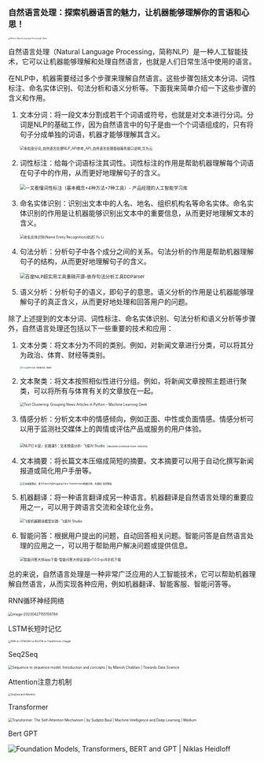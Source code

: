### 自然语言处理：探索机器语言的魅力，让机器能够理解你的言语和心思！

<img src="imgs/Balto-Natural-Language-Processing-How-Machines-Are-Getting-Better-at-Human-Language.jpg" alt="What Is Natural Language Processing? | Balto" style="zoom: 25%;" />

自然语言处理（Natural Language Processing，简称NLP）是一种人工智能技术，它可以让机器能够理解和处理自然语言，也就是人们日常生活中使用的语言。

在NLP中，机器需要经过多个步骤来理解自然语言。这些步骤包括文本分词、词性标注、命名实体识别、句法分析和语义分析等。下面我来简单介绍一下这些步骤的含义和作用。

1.  文本分词：将一段文本分割成若干个词语或符号，也就是对文本进行分词。分词是NLP的基础工作，因为自然语言中的句子是由一个个词语组成的，只有将句子分成单独的词语，机器才能够理解其含义。

    <img src="imgs/zh-cn_image_0217021426.png" alt="多粒度分词_自然语言处理NLP_API参考_API_自然语言处理基础服务接口说明_华为云" style="zoom: 50%;" />

2.  词性标注：给每个词语标注其词性。词性标注的作用是帮助机器理解每个词语在句子中的作用，从而更好地理解句子的含义。

    <img src="imgs/d98d1-2019-07-17-anli-1.png" alt="一文看懂词性标注（基本概念+4种方法+7种工具）- 产品经理的人工智能学习库" style="zoom: 67%;" />

3.  命名实体识别：识别出文本中的人名、地名、组织机构名等命名实体。命名实体识别的作用是让机器能够识别出文本中的重要信息，从而更好地理解文本的含义。

    <img src="imgs/BIO.jpg" alt="命名实体识别(Name Entity Recognition)综述| Yu Li" style="zoom: 50%;" />

4.  句法分析：分析句子中各个成分之间的关系。句法分析的作用是帮助机器理解句子的结构，从而更好地理解句子的含义。

    <img src="imgs/54F771E208BD46DFBA64B5EF5C0A82A6.png" alt="百度NLP超实用工具重磅开源-依存句法分析工具DDParser" style="zoom:67%;" />

5.  语义分析：分析句子的语义，即句子的意思。语义分析的作用是让机器能够理解句子的真正含义，从而更好地处理和回答用户的问题。

除了上述提到的文本分词、词性标注、命名实体识别、句法分析和语义分析等步骤外，自然语言处理还包括以下一些重要的技术和应用：

1.  文本分类：将文本分为不同的类别。例如，对新闻文章进行分类，可以将其分为政治、体育、财经等类别。

    <img src="imgs/image2018-9-11_15-38-5.png" alt="1.什么是文本分类- 翡翠嫩白菜- 博客园" style="zoom: 25%;" />

2.  文本聚类：将文本按照相似性进行分组。例如，将新闻文章按照主题进行聚类，可以将所有与体育有关的文章放在一起。

    <img src="imgs/image-5.png" alt="Text Clustering: Grouping News Articles in Python – Machine Learning Geek" style="zoom: 50%;" />

3.  情感分析：分析文本中的情感倾向，例如正面、中性或负面情感。情感分析可以用于监测社交媒体上的舆情或评估产品或服务的用户体验。

    <img src="imgs/b630901b397e4e7a8e78ab1d306dfa1fc070d91015a64ef0b8d590aaa8cfde14.png" alt="NLP打卡营』实践课5：文本情感分析- 飞桨AI Studio" style="zoom:50%;" />

    <img src="imgs/601506c4aa4030a808ee8505b3f558ef121903.png" alt="细粒度情感分析在到餐场景中的应用- 美团技术团队" style="zoom: 25%;" />

4.  文本摘要：将长篇文本压缩成简短的摘要。文本摘要可以用于自动化撰写新闻报道或简化用户手册等。

    <img src="imgs/1673414077-8762c30bc672323c8fa4832577899fb5.png" alt="文本摘要简述，基于Pytorch和Hugging Face Transformers构建示例，有源码| 美熙智能" style="zoom: 33%;" />

5.  机器翻译：将一种语言翻译成另一种语言。机器翻译是自然语言处理的重要应用之一，可以用于跨语言交流和全球化业务。

    <img src="imgs/90326ac5e10340209ac251572712c8d297ae52d293ee42c490a82bda20b4c549.jpeg" alt="飞桨机器翻译模型实践- 飞桨AI Studio" style="zoom: 50%;" />

6.  智能问答：根据用户提出的问题，自动回答相关问题。智能问答是自然语言处理的应用之一，可以用于帮助用户解决问题或提供信息。

    <img src="imgs/7ef63fd4f2ab6155_460_0.jpeg" alt="智能问答大师app下载-智能问答大师安卓版v1.0.0-pc6手机下载" style="zoom: 50%;" />

总的来说，自然语言处理是一种非常广泛应用的人工智能技术，它可以帮助机器理解自然语言，从而实现各种应用，例如机器翻译、智能客服、智能问答等。



RNN循环神经网络

<img src="imgs/image-20230427155158784.png" alt="image-20230427155158784" style="zoom: 50%;" />

LSTM长短时记忆

<img src="imgs/1Niu_c_FhGtLuHjrStkB_4Q.png" alt="RNN vs LSTM/GRU vs BiLSTM vs Transformers | Kaggle" style="zoom: 33%;" />

Seq2Seq

<img src="imgs/1Ismhi-muID5ooWf3ZIQFFg.png" alt="Sequence to sequence model: Introduction and concepts | by Manish Chablani  | Towards Data Science" style="zoom: 50%;" />

Attention注意力机制

<img src="imgs/general_scheme-min.png" alt="Seq2seq and Attention" style="zoom: 33%;" />

Transformer

<img src="imgs/1vrSX_Ku3EmGPyqF_E-2_Vg.png" alt="Transformer: The Self-Attention Mechanism | by Sudipto Baul | Machine  Intelligence and Deep Learning | Medium" style="zoom: 50%;" />

Bert GPT

![Foundation Models, Transformers, BERT and GPT | Niklas Heidloff](imgs/transformers.png)

